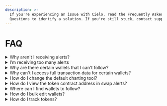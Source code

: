 ```yaml
---
description: >-
  If you're experiencing an issue with Cielo, read the Frequently Asked
  Questions to identify a solution. If you're still stuck, contact support.
---
```


# FAQ

<details>

<summary>Why aren't I receiving alerts?</summary>

If you’re not receiving Telegram or Discord alerts, go to **Settings** > [**Advanced**](https://app.cielo.finance/settings/advanced) and make sure you have at least one Telegram or Discord bot activated. Flick the toggle switch to blue to activate a Telegram bot.

Next, go to [My Wallets](https://app.cielo.finance/my-wallets) and select the wallets you wish to receive alerts for. Click the edit icon beside the wallet or select all and click **Alert Settings**. Make sure that alerts are being sent to the Telegram bot or Discord channel you’ve activated under settings.\
\
Finally, click on **Transaction type filters** and make sure you’ve enabled alerts for the tx you wish to see.

Remember, the number of Telegram/Discord alerts you can receive is capped at 120 per hour for Free users and 1,000/3,000 for Pro/Whale. If you hit this limit, alerts will temporarily be halted but will resume at the start of the next hour.

\


</details>

<details>

<summary>I’m receiving too many alerts</summary>

Go to [My Wallets](https://app.cielo.finance/my-wallets) and select all wallets or select the wallets that are sending too many alerts. Click Alert Settings and adjust the filters. There are several ways to reduce the number of alerts you receive:

1\. Set a minimum USD tx value. This will filter out low value tx.

2\. Reduce the number of tx types you receive alerts for.

3\. Reduce the number of chains you receive alerts for.

4\. Disable alerts for wallets marked High tx that are particularly active.

\


</details>

<details>

<summary>Why are there certain wallets that I can't follow?</summary>

Some wallets generate an extremely high volume of transactions. To prevent your feed and alerts from being overwhelmed with tx, you are unable to follow these wallets. Only a fraction of all wallets fall into this category, which typically includes bots and smart contract addresses for popular protocols.

You are unable to follow Solana wallets that generate more than 3,000 tx per day, while high volume EVM wallets are also excluded. Most of the wallets that fall into this category are MEV bots, some of which generate hundreds of tx within a single block. The more sophisticated bots route trades through proprietary closed source contracts, rendering them impossible to track.

</details>

<details>

<summary>Why can't I access full transaction data for certain wallets?</summary>

Cielo provides transaction alerts and PnL for hundreds of thousands of EVM and non-EVM wallets. However, with certain wallets providing full or even partial data is impossible. This is typically because the wallet in question is a complex MEV bot that routes trades through its own closed source contracts.

Some of these bots, which are operated by sophisticated teams, perform hundreds of trades within a single block. For this reason, it is impractical to provide transaction data or accurate PnL for these wallets.

</details>

<details>

<summary>How do I change the default charting tool?</summary>

By default, this is set to GeckoTerminal but Cielo supports multiple options. Go to **Settings** > [**Advanced** ](https://app.cielo.finance/settings/advanced)and select a different charting tool from the dropdown menu. Options include DEX Screener, DEXTools, and Photon.\


</details>

<details>

<summary>How do I view the token contract address in swap alerts?</summary>

To enable this feature, go to **Settings** > [**Advanced** ](https://app.cielo.finance/settings/advanced) and check the box marked _Display Token Address in Alerts_. Now, whenever you receive a Telegram or Discord alert for a token swap, the smart contract address will be displayed and can be copied in one click.\


</details>

<details>

<summary>Where can I find wallets to follow?</summary>

The following resources can be used to find wallets and add them to your Cielo feed:

* [Public Lists](https://app.cielo.finance/public-lists)
* [Wallet Discovery](https://app.cielo.finance/wallet-discovery) (Pro+Whale)
* [Onchain Intrigue](https://t.me/onchainintrigue)
* [Etherscan](https://etherscan.io/) and other block explorers: filter tokens by top holders and add major wallets
* Dex Screener and DEXTools: In [Dex Screener](https://dexscreener.com/) click on **Top Traders** for a token, open the wallet in a block explorer and copy the address
* Twitter/Telegram: Follow accounts that share the wallets of top traders

\


</details>

<details>

<summary>How do I bulk edit wallets?</summary>

In [My Wallets](https://app.cielo.finance/my-wallets), click the checkbox to the left of **All Wallets**. This will select all wallets on the current page. To select all of the wallets you are following, click on the text that reads "Select all XXX of your wallets."

Then click the button at the bottom of the page marked Alert Settings. Any changes you subsequently make will be applied to all of the wallets you have selected. To bulk edit wallets within a specific list, first select the list from the dropdown menu at the top of the page and then follow the instructions above.

</details>

<details>

<summary>How do I track tokens?</summary>

Go to [Custom Alerts](https://app.cielo.finance/custom-alerts) and select **Add Alert**. Enter the token address, select minimum swap value, and select the network.

</details>

